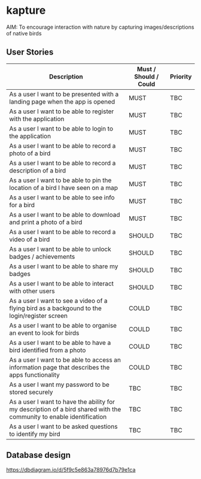 # kapture
AIM: To encourage interaction with nature by capturing images/descriptions of native birds

## User Stories 

| Description | Must / Should / Could | Priority | 
| ------------- | ------------- | ------------- |
| As a user I want to be presented with a landing page when the app is opened | MUST | TBC |
| As a user I want to be able to register with the application | MUST | TBC |
| As a user I want to be able to login to the application | MUST | TBC |
| As a user I want to be able to record a photo of a bird  | MUST | TBC |
| As a user I want to be able to record a description of a bird  |  MUST | TBC |
| As a user I want to be able to pin the location of a bird I have seen on a map | MUST | TBC |
| As a user I want to be able to see info for a bird | MUST | TBC |
| As a user I want to be able to download and print a photo of a bird | MUST | TBC |
| As a user I want to be able to record a video of a bird | SHOULD | TBC |
| As a user I want to be able to unlock badges / achievements | SHOULD | TBC |
| As a user I want to be able to share my badges | SHOULD | TBC |
| As a user I want to be able to interact with other users | SHOULD | TBC |
| As a user I want to see a video of a flying bird as a backgound to the login/register screen |  COULD | TBC |
| As a user I want to be able to organise an event to look for birds | COULD | TBC |
| As a user I want to be able to have a bird identified from a photo | COULD | TBC |
| As a user I want to be able to access an information page that describes the apps functionality | COULD | TBC |
| As a user I want my password to be stored securely | TBC | TBC |
| As a user I want to have the ability for my description of a bird shared with the community to enable identification | TBC | TBC |
| As a user I want to be asked questions to identify my bird | TBC | TBC |


## Database design
https://dbdiagram.io/d/5f9c5e863a78976d7b79e1ca
